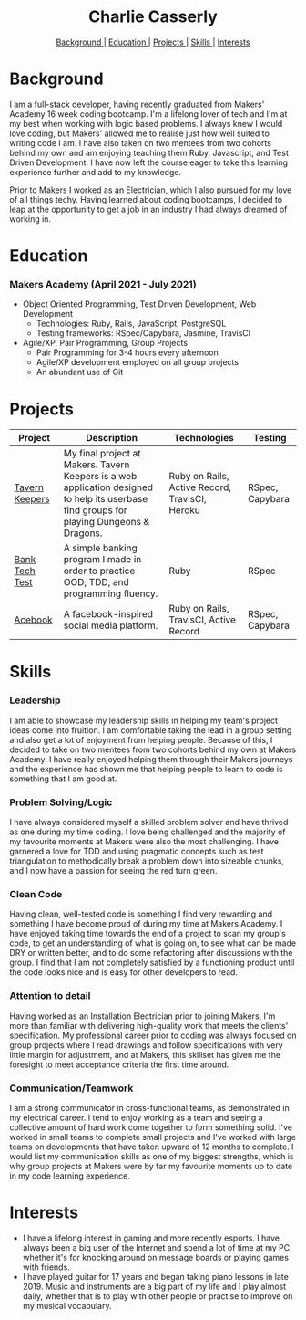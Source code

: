 <h1 align="center"> Charlie Casserly</h1>

<div align="center">

[Background ](#background) |
[Education ](#education) |
[Projects ](#projects) |
[Skills ](#skills) |
[Interests](#interests)

</div>

# Background

I am a full-stack developer, having recently graduated from Makers' Academy
16 week coding bootcamp. I'm a lifelong lover of tech and I'm at my best when 
working with logic based problems. I always knew I would love coding, but
Makers' allowed me to realise just how well suited to writing code I am.
I have also taken on two mentees from two cohorts behind my own and am enjoying
teaching them Ruby, Javascript, and Test Driven Development.
I have now left the course eager to take this learning experience further 
and add to my knowledge.

Prior to Makers I worked as an Electrician, which I also pursued for my love of 
all things techy. Having learned about coding bootcamps, I decided to leap at 
the opportunity to get a job in an industry I had always dreamed of working in.

# Education

### Makers Academy (April 2021 - July 2021)

- Object Oriented Programming, Test Driven Development, Web Development
  - Technologies: Ruby, Rails, JavaScript, PostgreSQL
  - Testing frameworks: RSpec/Capybara, Jasmine, TravisCI
- Agile/XP, Pair Programming, Group Projects
  - Pair Programming for 3-4 hours every afternoon
  - Agile/XP development employed on all group projects
  - An abundant use of Git

# Projects

| Project       | Description                  | Technologies   | Testing   |
|--|--|--|--|
| [Tavern Keepers](https://github.com/jennybell/dnd-finder) | My final project at Makers. Tavern Keepers is a web application designed to help its userbase find groups for playing Dungeons & Dragons. | Ruby on Rails, Active Record, TravisCI, Heroku | RSpec, Capybara |
| [Bank Tech Test](https://github.com/charlie-casserly/bank-tech-test) | A simple banking program I made in order to practice OOD, TDD, and programming fluency. | Ruby | RSpec |
| [Acebook](https://github.com/charlie-casserly/Acebook-The-Wallies) | A facebook-inspired social media platform. | Ruby on Rails, TravisCI, Active Record | RSpec, Capybara |

# Skills

### Leadership

I am able to showcase my leadership skills in helping my team's project ideas come into fruition. I am comfortable taking the lead in a group setting and also get a lot of enjoyment from helping people. Because of this, I decided to take on two mentees from two cohorts behind my own at Makers Academy. I have really enjoyed helping them through their Makers journeys and the experience has shown me that helping people to learn to code is something that I am good at. 

### Problem Solving/Logic

I have always considered myself a skilled problem solver and have thrived as one during my time coding. I love being challenged and the majority of my favourite moments at Makers were also the most challenging. I have garnered a love for TDD and using pragmatic concepts such as test triangulation to methodically break a problem down into sizeable chunks, and I now have a passion for seeing the red turn green.

### Clean Code

Having clean, well-tested code is something I find very rewarding and something I have become proud of during my time at Makers Academy. I have enjoyed taking time towards the end of a project to scan my group's code, to get an understanding of what is going on, to see what can be made DRY or written better, and to do some refactoring after discussions with the group. I find that I am not completely satisfied by a functioning product until the code looks nice and is easy for other developers to read.

### Attention to detail

Having worked as an Installation Electrician prior to joining Makers, I'm more than familiar with delivering high-quality work that meets the clients' specification. My professional career prior to coding was always focused on group projects where I read drawings and follow specifications with very little margin for adjustment, and at Makers, this skillset has given me the foresight to meet acceptance criteria the first time around.

### Communication/Teamwork

I am a strong communicator in cross-functional teams, as demonstrated in my electrical career. I tend to enjoy working as a team and seeing a collective amount of hard work come together to form something solid. I've worked in small teams to complete small projects and I've worked with large teams on developments that have taken upward of 12 months to complete. I would list my communication skills as one of my biggest strengths, which is why group projects at Makers were by far my favourite moments up to date in my code learning experience. 


# Interests

- I have a lifelong interest in gaming and more recently esports. I have always been a big user of the Internet and spend a lot of time at my PC, whether it's for knocking around on message boards or playing games with friends.
- I have played guitar for 17 years and began taking piano lessons in late 2019. Music and instruments are a big part of my life and I play almost daily, whether that is to play with other people or practise to improve on my musical vocabulary.
